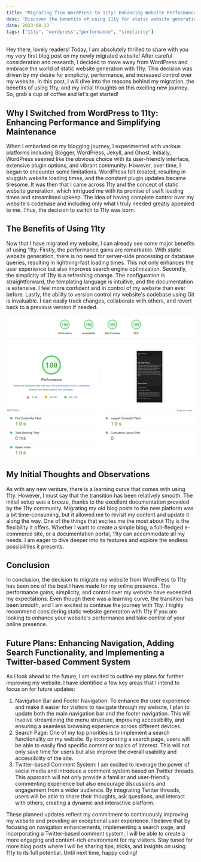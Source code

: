 ```yaml
---
title: "Migrating from WordPress to 11ty: Enhancing Website Performance and Control"
desc: "Discover the benefits of using 11ty for static website generation, including improved performance, simplicity, and control over your website. Take your online presence to new heights with 11ty."
date: 2023-08-13
tags: ["11ty", "wordpress","performance", "simplicity"]
---
```


Hey there, lovely readers! Today, I am absolutely thrilled to share with you my very first blog post on my newly
migrated website! After careful consideration and research, I decided to move away from WordPress and embrace the world
of static website generation with 11ty. This decision was driven by my desire for simplicity, performance, and increased
control over my website. In this post, I will dive into the reasons behind my migration, the benefits of using 11ty, and
my initial thoughts on this exciting new journey. So, grab a cup of coffee and let's get started!

## Why I Switched from WordPress to 11ty: Enhancing Performance and Simplifying Maintenance

When I embarked on my blogging journey, I experimented with various platforms including Blogger, WordPress, Jekyll, and
Ghost. Initially, WordPress seemed like the obvious choice with its user-friendly interface, extensive plugin options,
and vibrant community. However, over time, I began to encounter some limitations. WordPress felt bloated, resulting in
sluggish website loading times, and the constant plugin updates became tiresome. It was then that I came across 11ty and
the concept of static website generation, which intrigued me with its promise of swift loading times and streamlined
upkeep. The idea of having complete control over my website's codebase and including only what I truly needed greatly
appealed to me. Thus, the decision to switch to 11ty was born.

## The Benefits of Using 11ty

Now that I have migrated my website, I can already see some major benefits of using 11ty. Firstly, the performance gains
are remarkable. With static website generation, there is no need for server-side processing or database queries,
resulting in lightning-fast loading times. This not only enhances the user experience but also improves search engine
optimization. Secondly, the simplicity of 11ty is a refreshing change. The configuration is straightforward, the
templating language is intuitive, and the documentation is extensive. I feel more confident and in control of my website
than ever before. Lastly, the ability to version control my website's codebase using Git is invaluable. I can easily
track changes, collaborate with others, and revert back to a previous version if needed.

<img src="./pagespeed-report.png" alt="Google PageSpeed Insights Report" eleventy:widths="500">

## My Initial Thoughts and Observations

As with any new venture, there is a learning curve that comes with using 11ty. However, I must say that the transition
has been relatively smooth. The initial setup was a breeze, thanks to the excellent documentation provided by the 11ty
community. Migrating my old blog posts to the new platform was a bit time-consuming, but it allowed me to revisit my
content and update it along the way. One of the things that excites me the most about 11ty is the flexibility it offers.
Whether I want to create a simple blog, a full-fledged e-commerce site, or a documentation portal, 11ty can accommodate
all my needs. I am eager to dive deeper into its features and explore the endless possibilities it presents.

## Conclusion

In conclusion, the decision to migrate my website from WordPress to 11ty has been one of the best I have made for my
online presence. The performance gains, simplicity, and control over my website have exceeded my expectations. Even
though there was a learning curve, the transition has been smooth, and I am excited to continue the journey with 11ty. I
highly recommend considering static website generation with 11ty if you are looking to enhance your website's
performance and take control of your online presence.

## Future Plans: Enhancing Navigation, Adding Search Functionality, and Implementing a Twitter-based Comment System

As I look ahead to the future, I am excited to outline my plans for further improving my website. I have identified a
few key areas that I intend to focus on for future updates:

1. Navigation Bar and Footer Navigation: To enhance the user experience and make it easier for visitors to navigate through
my website, I plan to update both the main navigation bar and the footer navigation. This will involve streamlining the
menu structure, improving accessibility, and ensuring a seamless browsing experience across different devices.
1. Search Page: One of my top priorities is to implement a search functionality on my website. By incorporating a search
page, users will be able to easily find specific content or topics of interest. This will not only save time for users
but also improve the overall usability and accessibility of the site.
1. Twitter-based Comment System: I am excited to leverage the power of social media and introduce a comment system based on
Twitter threads. This approach will not only provide a familiar and user-friendly commenting experience but also
encourage discussions and engagement from a wider audience. By integrating Twitter threads, users will be able to share
their thoughts, ask questions, and interact with others, creating a dynamic and interactive platform.

These planned updates reflect my commitment to continuously improving my website and providing an exceptional user
experience. I believe that by focusing on navigation enhancements, implementing a search page, and incorporating a
Twitter-based comment system, I will be able to create a more engaging and content-rich environment for my visitors.
Stay tuned for more blog posts where I will be sharing tips, tricks, and insights on using 11ty to its full potential.
Until next time, happy coding!

